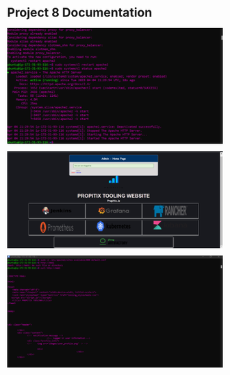 # Project 8 Documentation

![apacheisactive.png](Images_P8/apacheisactive.png)

![loadbalancerverification.png](Images_P8/loadbalancerverification.png)

![localnameresolution.png](Images_P8/localnameresolution.png)